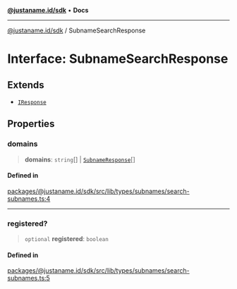 [**@justaname.id/sdk**](../README.md) • **Docs**

***

[@justaname.id/sdk](../globals.md) / SubnameSearchResponse

# Interface: SubnameSearchResponse

## Extends

- [`IResponse`](IResponse.md)

## Properties

### domains

> **domains**: `string`[] \| [`SubnameResponse`](SubnameResponse.md)[]

#### Defined in

[packages/@justaname.id/sdk/src/lib/types/subnames/search-subnames.ts:4](https://github.com/JustaName-id/JustaName-sdk/blob/7430def13fc61cd3fc8b89d25e0869ee390cc2d0/packages/@justaname.id/sdk/src/lib/types/subnames/search-subnames.ts#L4)

***

### registered?

> `optional` **registered**: `boolean`

#### Defined in

[packages/@justaname.id/sdk/src/lib/types/subnames/search-subnames.ts:5](https://github.com/JustaName-id/JustaName-sdk/blob/7430def13fc61cd3fc8b89d25e0869ee390cc2d0/packages/@justaname.id/sdk/src/lib/types/subnames/search-subnames.ts#L5)
